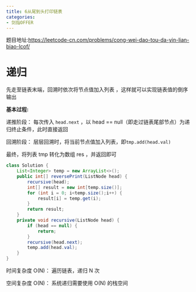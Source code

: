```yaml
---
title: 6从尾到头打印链表
categories: 
- 剑指OFFER
---
```


题目地址:https://leetcode-cn.com/problems/cong-wei-dao-tou-da-yin-lian-biao-lcof/

# 递归

先走至链表末端，回溯时依次将节点值加入列表 ，这样就可以实现链表值的倒序输出

**基本过程:**

递推阶段： 每次传入 `head.next` ，以 head == null（即走过链表尾部节点）为递归终止条件，此时直接返回

回溯阶段： 层层回溯时，将当前节点值加入列表，即`tmp.add(head.val)`

最终，将列表 tmp 转化为数组 res ，并返回即可

```java
class Solution {
    List<Integer> temp = new ArrayList<>();
    public int[] reversePrint(ListNode head) {
        recursive(head);
        int[] result = new int[temp.size()];
        for (int i = 0; i<temp.size();i++) {
            result[i] = temp.get(i);
        }
        return result;
    }
    private void recursive(ListNode head) {
        if (head == null) {
            return;
        }
        recursive(head.next);
        temp.add(head.val);
    }
}
```

时间复杂度 O(N)： 遍历链表，递归 N 次 

空间复杂度 O(N)： 系统递归需要使用 O(N) 的栈空间

